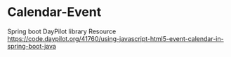 # Calendar-Event
Spring boot
DayPilot library
Resource
https://code.daypilot.org/41760/using-javascript-html5-event-calendar-in-spring-boot-java
